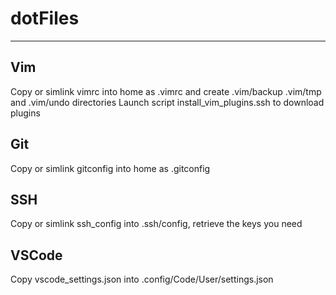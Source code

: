 # dotFiles

---

## Vim

Copy or simlink vimrc into home as .vimrc and create .vim/backup .vim/tmp and .vim/undo directories
Launch script install_vim_plugins.ssh to download plugins

## Git

Copy or simlink gitconfig into home as .gitconfig

## SSH

Copy or simlink ssh_config into .ssh/config, retrieve the keys you need

## VSCode

Copy vscode_settings.json into .config/Code/User/settings.json


